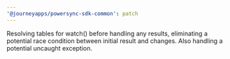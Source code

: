 ```yaml
---
'@journeyapps/powersync-sdk-common': patch
---
```


Resolving tables for watch() before handling any results, eliminating a potential race condition between initial result and changes. Also handling a potential uncaught exception.
